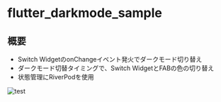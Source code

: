 # flutter_darkmode_sample

## 概要

- Switch WidgetのonChangeイベント発火でダークモード切り替え
- ダークモード切替タイミングで、Switch WidgetとFABの色の切り替え
- 状態管理にRiverPodを使用

![test](https://user-images.githubusercontent.com/63183950/160859125-7fcdaae5-47f9-40f4-967a-56ee407e62d9.gif)